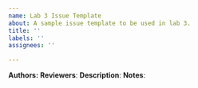 ```yaml
---
name: Lab 3 Issue Template
about: A sample issue template to be used in lab 3.
title: ''
labels: ''
assignees: ''

---
```


**Authors:**
**Reviewers**:
**Description**:
**Notes**:
